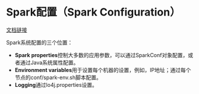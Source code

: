 # Spark配置（Spark Configuration）

[文档链接](http://spark.apache.org/docs/2.2.0/configuration.html)

Spark系统配置的三个位置：

* **Spark properties**控制大多数的应用参数，可以通过SparkConf对象配置，或者通过Java系统属性配置。
* **Environment variables**用于设置每个机器的设置，例如，IP地址；通过每个节点的conf/spark-env.sh脚本配置。
* **Logging**通过lo4j.properties设置。



